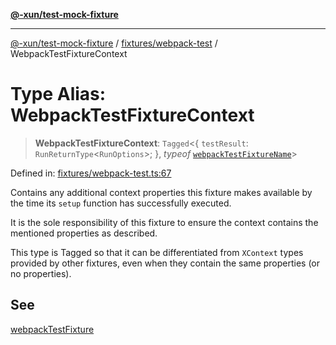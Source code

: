 [**@-xun/test-mock-fixture**](../../../README.md)

***

[@-xun/test-mock-fixture](../../../README.md) / [fixtures/webpack-test](../README.md) / WebpackTestFixtureContext

# Type Alias: WebpackTestFixtureContext

> **WebpackTestFixtureContext**: `Tagged`\<\{ `testResult`: `RunReturnType`\<`RunOptions`\>; \}, *typeof* [`webpackTestFixtureName`](../variables/webpackTestFixtureName.md)\>

Defined in: [fixtures/webpack-test.ts:67](https://github.com/Xunnamius/test-utils/blob/8adc4cb1f8839cdbfc73127a9281eecce47527fb/packages/test-mock-fixture/src/fixtures/webpack-test.ts#L67)

Contains any additional context properties this fixture makes available by
the time its `setup` function has successfully executed.

It is the sole responsibility of this fixture to ensure the context contains
the mentioned properties as described.

This type is Tagged so that it can be differentiated from `XContext`
types provided by other fixtures, even when they contain the same properties
(or no properties).

## See

[webpackTestFixture](../functions/webpackTestFixture.md)
